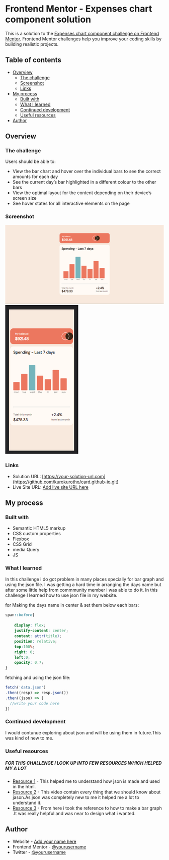 # Frontend Mentor - Expenses chart component solution

This is a solution to the [Expenses chart component challenge on Frontend Mentor](https://www.frontendmentor.io/challenges/expenses-chart-component-e7yJBUdjwt). Frontend Mentor challenges help you improve your coding skills by building realistic projects. 

## Table of contents

- [Overview](#overview)
  - [The challenge](#the-challenge)
  - [Screenshot](#screenshot)
  - [Links](#links)
- [My process](#my-process)
  - [Built with](#built-with)
  - [What I learned](#what-i-learned)
  - [Continued development](#continued-development)
  - [Useful resources](#useful-resources)
- [Author](#author)

## Overview

### The challenge

Users should be able to:

- View the bar chart and hover over the individual bars to see the correct amounts for each day
- See the current day’s bar highlighted in a different colour to the other bars
- View the optimal layout for the content depending on their device’s screen size
- See hover states for all interactive elements on the page

### Screenshot

![](1.png)
![](2.png)


### Links

- Solution URL: [https://your-solution-url.com](https://github.com/kurokurotho/card.github-io.git)
- Live Site URL: [Add live site URL here](https://your-live-site-url.com)

## My process

### Built with

- Semantic HTML5 markup
- CSS custom properties
- Flexbox
- CSS Grid
- media Query
- JS

### What I learned

In this challenge i do got problem in many places specially for bar graph and using the json file.
I was getting a hard time in arranging the days name but after some little help from commmunity member i was able to do it.
In this challenge I learned how to use json file in my website.

for Making the days name in center & set them below each bars:
```css
span::before{
    
    display: flex;
    justify-content: center;
    content: attr(title);
    position: relative;
    top:100%;
    right: 0;
    left:0;
    opacity: 0.7;
}
```
fetching and using the json file:
```js
fetch('data.json')
.then((resp) => resp.json())
.then((json) => {
  //write your code here
})
```


### Continued development

I would contunue exploring about json and will be using them in future.This was kind of new to me.

### Useful resources
##### FOR THIS CHALLENGE I LOOK UP INTO FEW RESOURCES WHICH HELPED MY A LOT #####
- [Resource 1](https://youtu.be/s6OIOL9OMYA) - This helped me to understand how json is made and used in the html.
- [Resource 2](https://youtu.be/whNFPBEI-wM) - This video contain every thing that we should know about jason.As json was completely new to me it helped me a lot to understand it.
- [Resource 3](https://codepen.io/Victa/pen/kGRyVE) - From here i took the reference to how to make  a bar graph .It was really helpful and was near to design what i wanted.


## Author

- Website - [Add your name here](https://www.your-site.com)
- Frontend Mentor - [@yourusername](https://www.frontendmentor.io/profile/yourusername)
- Twitter - [@yourusername](https://www.twitter.com/yourusername)
